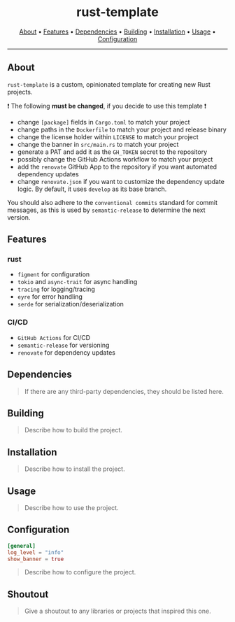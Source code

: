 <h1 align="center">rust-template</h1>

<p align="center">
  <a href="#about">About</a> •
  <a href="#features">Features</a> •
  <a href="#dependencies">Dependencies</a> •
  <a href="#building">Building</a> •
  <a href="#installation">Installation</a> •
  <a href="#usage">Usage</a> •
  <a href="#configuration">Configuration</a>
</p>

---

## About

`rust-template` is a custom, opinionated template for creating new Rust projects.

❗ The following **must be changed**, if you decide to use this template ❗

- change `[package]` fields in `Cargo.toml` to match your project
- change paths in the `Dockerfile` to match your project and release binary
- change the license holder within `LICENSE` to match your project
- change the banner in `src/main.rs` to match your project
- generate a PAT and add it as the `GH_TOKEN` secret to the repository
- possibly change the GitHub Actions workflow to match your project
- add the `renovate` GitHub App to the repository if you want automated dependency updates
- change `renovate.json` if you want to customize the dependency update logic. By default, it uses `develop` as its base branch.

You should also adhere to the `conventional commits` standard for commit messages, as this is used by `semantic-release` to determine the next version.

## Features

### rust

- `figment` for configuration
- `tokio` and `async-trait` for async handling
- `tracing` for logging/tracing
- `eyre` for error handling
- `serde` for serialization/deserialization

### CI/CD

- `GitHub Actions` for CI/CD
- `semantic-release` for versioning
- `renovate` for dependency updates

## Dependencies

> If there are any third-party dependencies, they should be listed here.

## Building

> Describe how to build the project.

## Installation

> Describe how to install the project.

## Usage

> Describe how to use the project.

## Configuration

```toml
[general]
log_level = "info"
show_banner = true
```

> Describe how to configure the project.

## Shoutout

> Give a shoutout to any libraries or projects that inspired this one.
